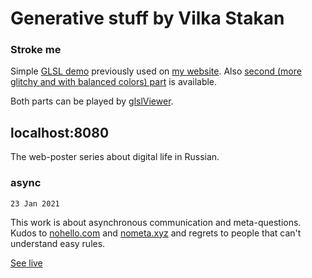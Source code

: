 # Generative stuff by Vilka Stakan

### Stroke me

Simple [GLSL demo](https://github.com/views-gang/generative/blob/master/stroke_me.fs) previously used on [my website](https://vlks.tk). Also [second (more glitchy and with balanced colors) part](https://github.com/views-gang/generative/blob/master/stroke_me_v2.fs) is available.

Both parts can be played by [glslViewer](https://github.com/patriciogonzalezvivo/glslViewer).

## localhost:8080

The web-poster series about digital life in Russian.

### async

`23 Jan 2021`

This work is about asynchronous communication and meta-questions. Kudos to [nohello.com](https://www.nohello.com/) and [nometa.xyz](https://nometa.xyz/) and regrets to people that can't understand easy rules.

[See live](https://views-gang.github.io/generative/localhost/async)

